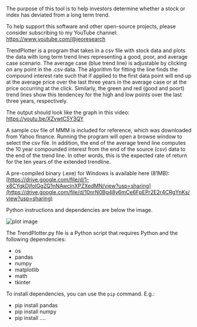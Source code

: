 The purpose of this tool is to help investors determine whether a stock or index has deviated from a long term trend.

To help support this software and other open-source projects, please consider subscribing to my YouTube channel: https://www.youtube.com/@jeoresearch

TrendPlotter is a program that takes in a csv file with stock data and plots the data with long term trend lines representing a good, poor, and average case scenario. The average case (blue trend line) is adjustable by clicking on any point in the .csv data. The algorithm for fitting the line finds the compound interest rate such that if applied to the first data point will end up at the average price over the last three years in the average case or at the price occurring at the click. Similarly, the green and red (good and poort) trend lines show this tendencey for the high and low points over the last three years, respectively.  

The output should look like the graph in this video: https://youtu.be/XZvwtC5Y3QY

A sample csv file of MMM is included for reference, which was downloaded from Yahoo finance. Running the program will open a browse window to select the csv file. In addition, the end of the average trend line computes the 10 year compounded interest from the end of the source (csv) data to the end of the trend line.  In other words, this is the expected rate of return for the ten years of the extended trendline. 

A pre-compiled binary (.exe) for Windows is available here (81MB): [https://drive.google.com/file/d/1-x8CYgkDjfoIGgZQ1nNAwcInXPZXedMN/view?usp=sharing](https://drive.google.com/file/d/10nrN0Bg48y6mCe6FpEPr2E2r4CRgYnKs/view?usp=sharing)

Python instructions and dependencies are below the image. 

![plot image](https://github.com/NuncObdurat/financialtools/blob/main/Stock%20Analysis/MMM.png)



The TrendPlotter.py file is a Python script that requires Python and the following dependencies:

- os
- pandas
- numpy
- matplotlib
- math
- tkinter

To install dependencies, you can use the `pip` command. E.g.:

- pip install pandas
- pip install numpy
- pip install ....
